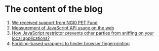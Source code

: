 # The content of the blog

1. [We received support from NGI0 PET Fund](blogarticles/support.md)
2. [Measurement of JavaScript API usage on the web](blogarticles/crawling.md)
3. [How JavaScript restrictor prevents other parties from sniffing on your local applications?](blogarticles/localportscanning.md)
4. [Farbling-based wrappers to hinder browser fingerprinting](blogarticles/farbling.md)
